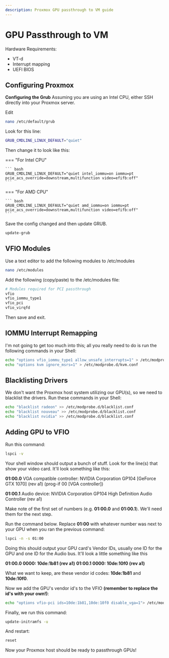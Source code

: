 ```yaml
---
description: Proxmox GPU passthrough to VM guide
---
```


# GPU Passthrough to VM

Hardware Requirements:

- VT-d
- Interrupt mapping
- UEFI BIOS

## Configuring Proxmox

**Configuring the Grub**
Assuming you are using an Intel CPU, either SSH directly into your Proxmox server.

Edit

```bash
nano /etc/default/grub
```

Look for this line:

```bash
GRUB_CMDLINE_LINUX_DEFAULT="quiet"
```

Then change it to look like this:

=== "For Intel CPU"

    ``` bash
    GRUB_CMDLINE_LINUX_DEFAULT="quiet intel_iommu=on iommu=pt pcie_acs_override=downstream,multifunction video=efifb:off"
    ```

=== "For AMD CPU"

    ``` bash
    GRUB_CMDLINE_LINUX_DEFAULT="quiet amd_iommu=on iommu=pt pcie_acs_override=downstream,multifunction video=efifb:off"
    ```

Save the config changed and then update GRUB.

```bash
update-grub
```

## VFIO Modules

Use a text editor to add the following modules to /etc/modules

```bash
nano /etc/modules
```

Add the following (copy/paste) to the /etc/modules file:

```bash
# Modules required for PCI passthrough
vfio
vfio_iommu_type1
vfio_pci
vfio_virqfd
```

Then save and exit.

## IOMMU Interrupt Remapping

I'm not going to get too much into this; all you really need to do is run the following commands in your Shell:

```bash
echo "options vfio_iommu_type1 allow_unsafe_interrupts=1" > /etc/modprobe.d/iommu_unsafe_interrupts.conf
echo "options kvm ignore_msrs=1" > /etc/modprobe.d/kvm.conf
```

## Blacklisting Drivers

We don't want the Proxmox host system utilizing our GPU(s), so we need to blacklist the drivers. Run these commands in your Shell:

```bash
echo "blacklist radeon" >> /etc/modprobe.d/blacklist.conf
echo "blacklist nouveau" >> /etc/modprobe.d/blacklist.conf
echo "blacklist nvidia" >> /etc/modprobe.d/blacklist.conf
```

## Adding GPU to VFIO

Run this command:

```bash
lspci -v
```

Your shell window should output a bunch of stuff. Look for the line(s) that show your video card. It'll look something like this:

**01:00.0** VGA compatible controller: NVIDIA Corporation GP104 [GeForce GTX 1070] (rev a1) (prog-if 00 [VGA controller])

**01:00.1** Audio device: NVIDIA Corporation GP104 High Definition Audio Controller (rev a1)

Make note of the first set of numbers (e.g. **01:00.0** and **01:00.1**). We'll need them for the next step.

Run the command below. Replace **01:00** with whatever number was next to your GPU when you ran the previous command:

```bash
lspci -n -s 01:00
```

Doing this should output your GPU card's Vendor IDs, usually one ID for the GPU and one ID for the Audio bus. It'll look a little something like this

**01:00.0 0000: 10de:1b81 (rev a1)**
**01:00.1 0000: 10de:10f0 (rev a1)**

What we want to keep, are these vendor id codes: **10de:1b81** and **10de:10f0**.

Now we add the GPU's vendor id's to the VFIO **(remember to replace the id's with your own!)**:

```bash
echo "options vfio-pci ids=10de:1b81,10de:10f0 disable_vga=1"> /etc/modprobe.d/vfio.conf
```

Finally, we run this command:

```bash
update-initramfs -u
```

And restart:

```bash
reset
```

Now your Proxmox host should be ready to passthrough GPUs!
